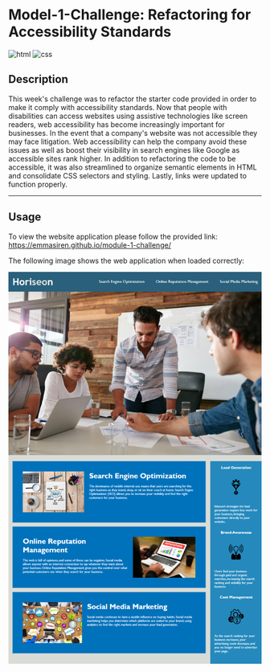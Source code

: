 # <module-1-challenge>
# Model-1-Challenge: Refactoring for Accessibility Standards
![html](https://img.shields.io/badge/HTML-50.0%25-blue)
![css](https://img.shields.io/badge/CSS-50.0%25-blue)
## Description

This week's challenge was to refactor the starter code provided in order to make it comply with accessibility standards. Now that people with disabilities can access websites using assistive technologies like screen readers, web accessibility has become increasingly important for businesses. In the event that a company's website was not accessible they may face litigation. Web accessibility can help the company avoid these issues as well as boost their visibility in search engines like Google as accessible sites rank higher. In addition to refactoring the code to be accessible, it was also streamlined to organize semantic elements in HTML and consolidate CSS selectors and styling. Lastly, links were updated to function properly. 

---
## Usage

To view the website application please follow the provided link:
https://emmasiren.github.io/module-1-challenge/

The following image shows the web application when loaded correctly: 

![img](assets/images/screenshot.png)
